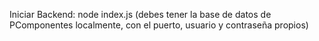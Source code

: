 Iniciar Backend: node index.js (debes tener la base de datos de PComponentes localmente, con el puerto, usuario y contraseña propios)
